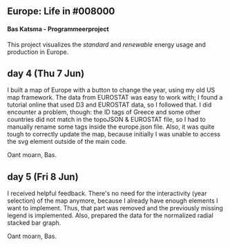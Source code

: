 ## Europe: Life in \#008000
#### Bas Katsma - Programmeerproject
This project visualizes the *standard* and *renewable* energy usage and production in Europe.

## day 4 (Thu 7 Jun)
I built a map of Europe with a button to change the year, using my old US map
framework. The data from EUROSTAT was easy to work with; I found a tutorial online
that used D3 and EUROSTAT data, so I followed that. I did encounter a problem,
though: the ID tags of Greece and some other countries did not match in the
topoJSON & EUROSTAT file, so I had to manually rename some tags inside the
europe.json file. Also, it was quite tough to correctly update the map, because initially I was unable to access the svg element outside of the main code.

Oant moarn, Bas.

## day 5 (Fri 8 Jun)
I received helpful feedback. There's no need for the interactivity (year selection) of the map anymore, because I already have enough elements I want to implement.
Thus, that part was removed and the previously missing legend is implemented.
Also, prepared the data for the normalized radial stacked bar graph.

Oant moarn, Bas.
